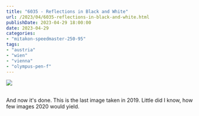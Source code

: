 ```yaml
---
title: "6035 - Reflections in Black and White"
url: /2023/04/6035-reflections-in-black-and-white.html
publishDate: 2023-04-29 18:00:00
date: 2023-04-29
categories:
- "mitakon-speedmaster-250-95"
tags:
- "austria"
- "wien"
- "vienna"
- "olympus-pen-f"
---
```

<div class="container">
<div class="center"><a target="_blank" href="https://d25zfm9zpd7gm5.cloudfront.net/1200x1200/2019/20191229_141334_lr.jpg"><img class="webfeedsFeaturedVisual" src="https://d25zfm9zpd7gm5.cloudfront.net/0600x0600/2019/20191229_141334_lr.jpg" /></a></div>
</div>
<br />

And now it's done. This is the last image taken in 2019.
Little did I know, how few images 2020 would yield.

